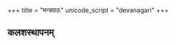 +++
title = "मन्त्रपाठः"
unicode_script = "devanagari"
+++

## कलशस्थापनम्

<div class="js_include" url="/vedAH_yajuH/taittirIyam/AraNyakam/sarva-prastutiH/06/22_Apo_vA_idam/"  newLevelForH1="3" includeTitle="true"> </div>  

<div class="js_include" url="/vedAH_yajuH/taittirIyam/brAhmaNam/sarva-prastutiH/3/2/04/apaH_praNayati.md"  newLevelForH1="3" includeTitle="true"> </div>  

